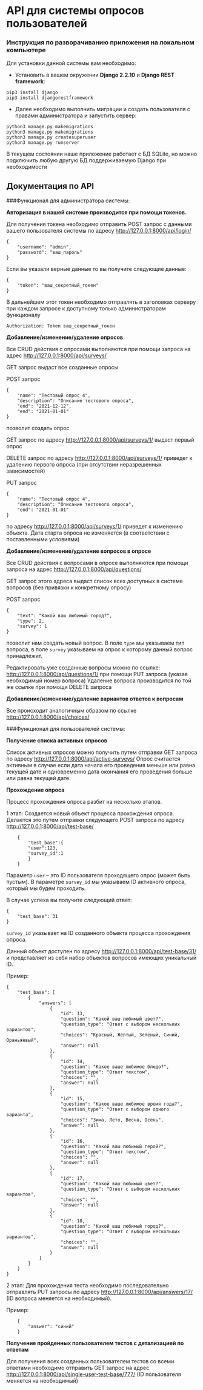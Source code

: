 # API для системы опросов пользователей

### Инструкция по разворачиванию приложения на локальном компьютере

Для установки данной системы вам необходимо:

-   Установить в вашем окружении **Django 2.2.10** и **Django REST framework**: 
 ```
pip3 install django
pip3 install djangorestframework
``` 

- Далее необходимо выполнить миграции и создать пользователя с правами администратора и запустить сервер:

```
python3 manage.py makemigrations
python3 manage.py makemigrations
python3 manage.py createsuperuser
python3 manage.py runserver
```

В текущем состоянии наше приложение работает с БД SQLite, но можно подключить любую другую БД поддерживаемую Django при необходимости

## Документация по API 

###Функционал для администратора системы:

**Авторизация в нашей системе производится при помощи токенов.** 

Для получения токена необходимо отправить POST запрос с данными вашего пользователя системы по адресу http://127.0.0.1:8000/api/login/

```
{
    "username": "admin",
    "password": "ваш_пароль"
}
```

Если вы указали верные данные то вы получите следующие данные:

```
{
    "token": "ваш_секретный_токен"
}
```

В дальнейшем этот токен необходимо отправлять в заголовках серверу при каждом запросе к доступному только администраторам функционалу

```
Authorization: Token ваш_секретный_токен
``` 

**Добавление/изменение/удаление опросов**

Все CRUD действия с опросами выполняются при помощи запроса на адрес http://127.0.0.1:8000/api/surveys/

GET запрос выдаст все созданные опросы

POST запрос 

```
{
    "name": "Тестовый опрос 4",
    "description": "Описание тестового опроса",
    "end": "2021-12-12",
    "end": "2021-01-01"
}
```

позволит создать опрос

GET запрос по адресу http://127.0.0.1:8000/api/surveys/1/ выдаст первый опрос

DELETE запрос по адресу http://127.0.0.1:8000/api/surveys/1/ приведет к удалению первого опроса (при отсутствии неразрешенных зависимостей)

PUT запрос
``` 
{
    "name": "Тестовый опрос 4",
    "description": "Описание тестового опроса",
    "end": "2021-01-01"
}
```
по адресу http://127.0.0.1:8000/api/surveys/1/ приведет к изменению объекта. Дата старта опроса не изменяется (в соответствии с поставленными условиями)


**Добавление/изменение/удаление вопросов в опросе**

Все CRUD действия с вопросами в опросе выполняются при помощи запроса на адрес http://127.0.0.1:8000/api/questions/

GET запрос этого адреса выдаст список всех доступных в системе вопросов (без привязки к конкретному опросу)

POST запрос
```
{
    "text": "Какой ваш любимый город?",
    "type": 2,
    "survey": 1
}
```
позволит нам создать новый вопрос. В поле ```type``` мы указываем тип вопроса, в поле ```survey``` указываем на опрос к которому данный вопрос принадлежит.

Редактировать уже созданные вопросы можно по ссылке: http://127.0.0.1:8000/api/questions/1/ при помощи PUT запроса (указав необходимый номер вопроса)
Удаление вопроса производится по той же ссылке при помощи DELETE запроса


**Добавление/изменение/удаление вариантов ответов к вопросам**

Все происходит аналогичным образом по ссылке http://127.0.0.1:8000/api/choices/


###Функционал для пользователей системы:

**Получение списка активных опросов**

Список активных опросов можно получить путем отправки GET запроса по адресу http://127.0.0.1:8000/api/active-surveys/
Опрос считается активным в случае если дата начала его проведения меньше или равна текущей дате и одновременно дата окончания его проведения больше или равна текущей дате.

**Прохождение опроса**

Процесс прохождения опроса разбит на несколько этапов.

1 этап: Создается новый объект процесса прохождения опроса. Делается это путем отправки следующего POST запроса по адресу http://127.0.0.1:8000/api/test-base/
```
    {
        "test_base":{
        "user":123,
        "survey_id":1
        }
    }
```
Параметр ```user``` – это ID пользователя проходящего опрос (может быть пустым). В параметре ```survey_id``` мы указываем ID активного опроса, который мы будем проходить.

В случае успеха вы получите следующий ответ:

```
{
    "test_base": 31
}
```

```survey_id``` указывает на ID созданного объекта процесса прохождения опроса. 

Данный объект доступен по адресу http://127.0.0.1:8000/api/test-base/31/ и представляет из себя набор объектов вопросов имеющих уникальный ID. 

Пример:
```
{
    "test_base": [
        {
            "answers": [
                {
                    "id": 13,
                    "question": "Какой ваш любимый цвет?",
                    "question_type": "Ответ с выбором нескольких вариантов",
                    "choices": "Красный, Желтый, Зеленый, Синий, Ораньжевый",
                    "answer": null
                },
                {
                    "id": 14,
                    "question": "Какое ваше любимое блюдо?",
                    "question_type": "Ответ текстом",
                    "choices": "",
                    "answer": null
                },
                {
                    "id": 15,
                    "question": "Какое ваше любимое время года?",
                    "question_type": "Ответ с выбором одного варианта",
                    "choices": "Зима, Лето, Весна, Осень",
                    "answer": null
                },
                {
                    "id": 16,
                    "question": "Какой ваш любимый герой?",
                    "question_type": "Ответ текстом",
                    "choices": "",
                    "answer": null
                },
                {
                    "id": 17,
                    "question": "Какой ваш любимый цвет?",
                    "question_type": "Ответ с выбором нескольких вариантов",
                    "choices": "",
                    "answer": null
                },
                {
                    "id": 18,
                    "question": "Какой ваш любимый город?",
                    "question_type": "Ответ с выбором нескольких вариантов",
                    "choices": "",
                    "answer": null
                }
            ]
        }
    ]
}
```

2 этап: Для прохождения теста необходимо последовательно отправлять PUT запросы по адресу http://127.0.0.1:8000/api/answers/17/ (ID вопроса меняется на необходимый). 

Пример:

```
    {
        "answer": "синий"
    }
``` 

**Получение пройденных пользователем тестов с детализацией по ответам**

Для получения всех созданных пользователем тестов со всеми ответами необходимо отправить GET запрос на адрес http://127.0.0.1:8000/api/single-user-test-base/777/
(ID пользователя меняется на необходимый) 
